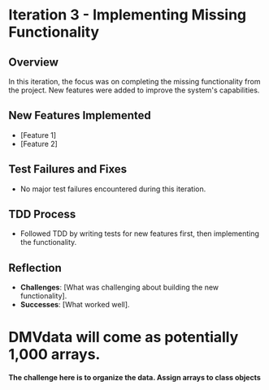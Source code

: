 # Iteration 3 - Implementing Missing Functionality

## Overview
In this iteration, the focus was on completing the missing functionality from the project. New features were added to improve the system's capabilities.

## New Features Implemented
- [Feature 1]
- [Feature 2]

## Test Failures and Fixes
- No major test failures encountered during this iteration.

## TDD Process
- Followed TDD by writing tests for new features first, then implementing the functionality.

## Reflection
- **Challenges**: [What was challenging about building the new functionality].
- **Successes**: [What worked well].


# DMVdata will come as potentially 1,000 arrays.
#### The challenge here is to organize the data. Assign arrays to class objects